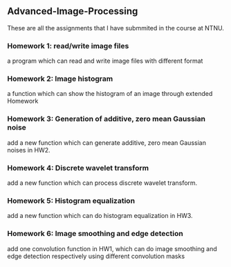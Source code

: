 ## Advanced-Image-Processing
 These are all the assignments that I have submmited in the course at NTNU.
 
### Homework 1: read/write image files
a program which can read and write image files with different format
### Homework 2: Image histogram 
a function which can show the histogram of an image through extended Homework
### Homework 3: Generation of additive, zero mean Gaussian noise
add a new function which can generate additive, zero mean Gaussian noises in HW2.
### Homework 4: Discrete wavelet transform
add a new function which can process discrete wavelet transform.
### Homework 5: Histogram equalization
add a new function which can do histogram equalization in HW3.
### Homework 6: Image smoothing and edge detection
add one convolution function in HW1, which can do image smoothing and edge detection respectively using different convolution masks
